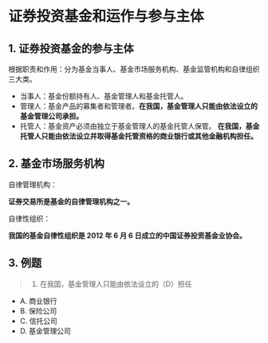 # 证券投资基金和运作与参与主体

## 1. 证券投资基金的参与主体

根据职责和作用：分为基金当事人、基金市场服务机构、基金监管机构和自律组织三大类。

- 当事人：基金份额持有人、基金管理人和基金托管人。
- 管理人：基金产品的募集者和管理者。**在我国，基金管理人只能由依法设立的基金管理公司承担。**
- 托管人：基金资产必须由独立于基金管理人的基金托管人保管。 **在我国，基金托管人只能由依法设立并取得基金托管资格的商业银行或其他金融机构担任。**

## 2. 基金市场服务机构

自律管理机构：

**证券交易所是基金的自律管理机构之一。**

自律性组织：

**我国的基金自律性组织是 2012 年 6 月 6 日成立的中国证券投资基金业协会。**

## 3. 例题

> 1. 在我国，基金管理人只能由依法设立的（D）担任

- A. 商业银行
- B. 保险公司
- C. 信托公司
- D. 基金管理公司
